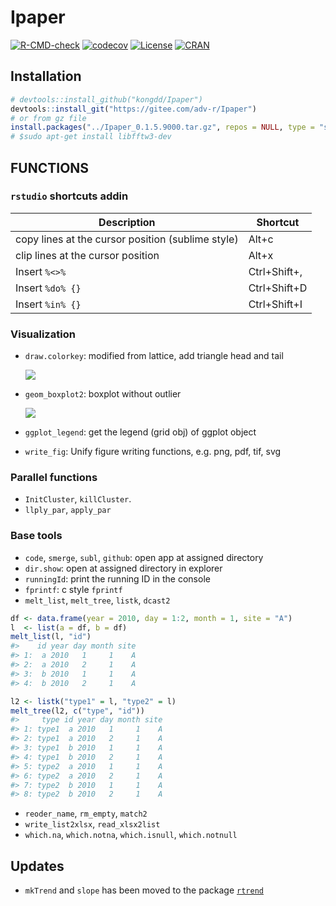 
<!-- README.md is generated from README.Rmd. Please edit that file -->

# Ipaper

<!-- badges: start -->

[![R-CMD-check](https://github.com/rpkgs/Ipaper/workflows/R-CMD-check/badge.svg)](https://github.com/rpkgs/Ipaper/actions)
[![codecov](https://codecov.io/gh/rpkgs/Ipaper/branch/master/graph/badge.svg)](https://codecov.io/gh/rpkgs/Ipaper)
[![License](http://img.shields.io/badge/license-GPL%20%28%3E=%203%29-brightgreen.svg?style=flat)](http://www.gnu.org/licenses/gpl-3.0.html)
[![CRAN](http://www.r-pkg.org/badges/version/rwiki)](https://cran.r-project.org/package=rwiki)
<!-- badges: end -->

## Installation

``` r
# devtools::install_github("kongdd/Ipaper")
devtools::install_git("https://gitee.com/adv-r/Ipaper")
# or from gz file
install.packages("../Ipaper_0.1.5.9000.tar.gz", repos = NULL, type = "source", dependencies = TRUE)
# $sudo apt-get install libfftw3-dev
```

## FUNCTIONS

### `rstudio` shortcuts addin

| Description                                       | Shortcut     |
|---------------------------------------------------|--------------|
| copy lines at the cursor position (sublime style) | Alt+c        |
| clip lines at the cursor position                 | Alt+x        |
| Insert `%<>%`                                     | Ctrl+Shift+, |
| Insert `%do% {}`                                  | Ctrl+Shift+D |
| Insert `%in% {}`                                  | Ctrl+Shift+I |

### Visualization

-   `draw.colorkey`: modified from lattice, add triangle head and tail

    ![](man/figures/lgd_draw.colorkey.svg)

-   `geom_boxplot2`: boxplot without outlier

    ![](man/figures/geom_boxplot2.svg)

-   `ggplot_legend`: get the legend (grid obj) of ggplot object

-   `write_fig`: Unify figure writing functions, e.g. png, pdf, tif, svg

### Parallel functions

-   `InitCluster`, `killCluster`.
-   `llply_par`, `apply_par`

### Base tools

-   `code`, `smerge`, `subl`, `github`: open app at assigned directory
-   `dir.show`: open at assigned directory in explorer
-   `runningId`: print the running ID in the console
-   `fprintf`: c style `fprintf`
-   `melt_list`, `melt_tree`, `listk`, `dcast2`

``` r
df <- data.frame(year = 2010, day = 1:2, month = 1, site = "A")
l  <- list(a = df, b = df)
melt_list(l, "id")
#>    id year day month site
#> 1:  a 2010   1     1    A
#> 2:  a 2010   2     1    A
#> 3:  b 2010   1     1    A
#> 4:  b 2010   2     1    A

l2 <- listk("type1" = l, "type2" = l)
melt_tree(l2, c("type", "id"))
#>     type id year day month site
#> 1: type1  a 2010   1     1    A
#> 2: type1  a 2010   2     1    A
#> 3: type1  b 2010   1     1    A
#> 4: type1  b 2010   2     1    A
#> 5: type2  a 2010   1     1    A
#> 6: type2  a 2010   2     1    A
#> 7: type2  b 2010   1     1    A
#> 8: type2  b 2010   2     1    A
```

-   `reoder_name`, `rm_empty`, `match2`
-   `write_list2xlsx`, `read_xlsx2list`
-   `which.na`, `which.notna`, `which.isnull`, `which.notnull`

## Updates

-   `mkTrend` and `slope` has been moved to the package
    [`rtrend`](https://cran.rstudio.com/web/packages/rtrend/index.html)
